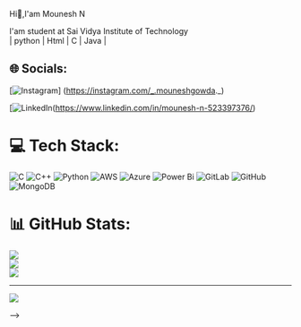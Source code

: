 Hi👋,I'am Mounesh N 

I'am student at Sai Vidya Institute of Technology  
| python | Html | C | Java |


## 🌐 Socials:
[![Instagram](https://img.shields.io/badge/Instagram-%23E4405F.svg?logo=Instagram&logoColor=white)]
(https://instagram.com/_.mouneshgowda._) 

[![LinkedIn](https://img.shields.io/badge/LinkedIn-%230077B5.svg?logo=linkedin&logoColor=white)(https://www.linkedin.com/in/mounesh-n-523397376/)

# 💻 Tech Stack:
![C](https://img.shields.io/badge/c-%2300599C.svg?style=flat-square&logo=c&logoColor=white) ![C++](https://img.shields.io/badge/c++-%2300599C.svg?style=flat-square&logo=c%2B%2B&logoColor=white) ![Python](https://img.shields.io/badge/python-3670A0?style=flat-square&logo=python&logoColor=ffdd54) ![AWS](https://img.shields.io/badge/AWS-%23FF9900.svg?style=flat-square&logo=amazon-aws&logoColor=white) ![Azure](https://img.shields.io/badge/azure-%230072C6.svg?style=flat-square&logo=microsoftazure&logoColor=white) ![Power Bi](https://img.shields.io/badge/power_bi-F2C811?style=flat-square&logo=powerbi&logoColor=black) ![GitLab](https://img.shields.io/badge/gitlab-%23181717.svg?style=flat-square&logo=gitlab&logoColor=white) ![GitHub](https://img.shields.io/badge/github-%23121011.svg?style=flat-square&logo=github&logoColor=white) ![MongoDB](https://img.shields.io/badge/MongoDB-%234ea94b.svg?style=flat-square&logo=mongodb&logoColor=white)
# 📊 GitHub Stats:
![](https://github-readme-stats.vercel.app/api?username=Mouneshgowdan&theme=vue-dark&hide_border=false&include_all_commits=true&count_private=true)<br/>
![](https://nirzak-streak-stats.vercel.app/?user=Mouneshgowdan&theme=vue-dark&hide_border=false)<br/>
![](https://github-readme-stats.vercel.app/api/top-langs/?username=Mouneshgowdan&theme=vue-dark&hide_border=false&include_all_commits=true&count_private=true&layout=compact)

---
[![](https://visitcount.itsvg.in/api?id=Mouneshgowdan&icon=0&color=0)](https://visitcount.itsvg.in)

<!-- Proudly created with GPRM ( https://gprm.itsvg.in ) -->
-->
